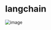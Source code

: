 # langchain

![image](https://github.com/angshu-min-js/langchain/assets/11472556/17ade3a9-41ab-4a00-9989-ecf6268ba35a)
